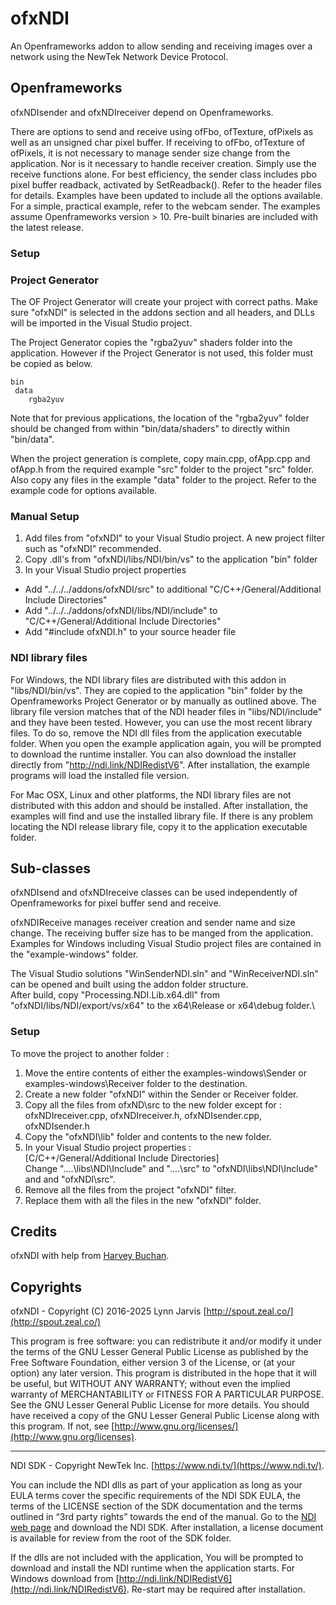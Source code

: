 ﻿# ofxNDI
An Openframeworks addon to allow sending and receiving images over a network using the NewTek Network Device Protocol.

## Openframeworks

ofxNDIsender and ofxNDIreceiver depend on Openframeworks.

There are options to send and receive using ofFbo, ofTexture, ofPixels as well as an unsigned char pixel buffer. If receiving to ofFbo, ofTexture of ofPixels, it is not necessary to manage sender size change from the application. Nor is it necessary to handle receiver creation. Simply use the receive functions alone. For best efficiency, the sender class includes pbo pixel buffer readback, activated by SetReadback(). Refer to the header files for details. Examples have been updated to include all the options available. For a simple, practical example, refer to the webcam sender. The examples assume Openframeworks version > 10. Pre-built binaries are included with the latest release.

### Setup

### Project Generator

The OF Project Generator will create your project with correct paths. Make sure "ofxNDI" is selected in the addons section and all headers, and DLLs will be imported in the Visual Studio project.

The Project Generator copies the "rgba2yuv" shaders folder into the application. However if the Project Generator is not used, this folder must be copied as below.

	bin
     data
        rgba2yuv

Note that for previous applications, the location of the "rgba2yuv" folder should be changed from within  "bin/data/shaders" to directly within "bin/data".

When the project generation is complete, copy main.cpp, ofApp.cpp and ofApp.h from the required example "src" folder to the project "src" folder. Also copy any files in the example "data" folder to the project. Refer to the example code for options available.

### Manual Setup

1. Add files from "ofxNDI" to your Visual Studio project. A new project filter such as "ofxNDI" recommended.
2. Copy .dll's from "ofxNDI/libs/NDI/bin/vs" to the application "bin" folder
3. In your Visual Studio project properties
- Add "../../../addons/ofxNDI/src" to additional "C/C++/General/Additional Include Directories"
- Add "../../../addons/ofxNDI/libs/NDI/include" to "C/C++/General/Additional Include Directories"
- Add "#include ofxNDI.h" to your source header file

### NDI library files

For Windows, the NDI library files are distributed with this addon in "libs/NDI/bin/vs". They are copied to the application "bin" folder by the Openframeworks Project Generator or by manually as outlined above. The library file version matches that of the NDI header files in "libs/NDI/include" and they have been tested. However, you can use the most recent library files. To do so, remove the NDI dll files from the application executable folder. When you open the example application again, you will be prompted to download the runtime installer. You can also download the installer directly from "http://ndi.link/NDIRedistV6". After installation, the example programs will load the installed file version.

For Mac OSX, Linux and other platforms, the NDI library files are not distributed with this addon and should be installed. After installation, the examples will find and use the installed library file. If there is any problem locating the NDI release library file, copy it to the application executable folder.

## Sub-classes
ofxNDIsend and ofxNDIreceive classes can be used independently of Openframeworks for pixel buffer send and receive.

ofxNDIReceive manages receiver creation and sender name and size change. The receiving buffer size has to be manged from the application. Examples for Windows including Visual Studio project files are contained in the "example-windows" folder.

The Visual Studio solutions "WinSenderNDI.sln" and "WinReceiverNDI.sln" can be opened and built using the addon folder structure.\
After build, copy "Processing.NDI.Lib.x64.dll" from "ofxNDI/libs/NDI/export/vs/x64" to the x64\Release or x64\debug folder.\

### Setup

To move the project to another folder :
1. Move the entire contents of either the examples-windows\Sender or examples-windows\Receiver folder to the destination.
2. Create a new folder "ofxNDI" within the Sender or Receiver folder.
3. Copy all the files from ofxND\src to the new folder except for :\
    ofxNDIreceiver.cpp, ofxNDIreceiver.h, ofxNDIsender.cpp, ofxNDIsender.h
4. Copy the "ofxNDI\lib" folder and contents to the new folder.
5. In your Visual Studio project properties :\
    [C/C++/General/Additional Include Directories]\
    Change "..\..\libs\NDI\Include" and "..\..\src" to "ofxNDI\libs\NDI\Include" and and "ofxNDI\src".
7. Remove all the files from the project "ofxNDI" filter.
8. Replace them with all the files in the new "ofxNDI" folder.

## Credits
ofxNDI with help from [Harvey Buchan](https://github.com/Harvey3141).

## Copyrights
ofxNDI - Copyright (C) 2016-2025 Lynn Jarvis [http://spout.zeal.co/](http://spout.zeal.co/)

This program is free software: you can redistribute it and/or modify it under the terms of the GNU Lesser  General Public License as published by the Free Software Foundation, either version 3 of the License, or (at your option) any later version. This program is distributed in the hope that it will be useful, but WITHOUT ANY WARRANTY; without even the implied warranty of MERCHANTABILITY or FITNESS FOR A PARTICULAR PURPOSE.  See the GNU Lesser General Public License for more details. You should have received a copy of the GNU Lesser General Public License along with this program.  If not, see [http://www.gnu.org/licenses/](http://www.gnu.org/licenses).

----------------------
NDI SDK - Copyright NewTek Inc. [https://www.ndi.tv/](https://www.ndi.tv/).

You can include the NDI dlls as part of your application as long as your EULA terms cover the specific requirements of the NDI SDK EULA, the terms of the LICENSE section of the SDK documentation and the terms outlined in “3rd party rights” towards the end of the manual. Go to the [NDI web page](https://www.ndi.tv/) and download the NDI SDK. After installation, a license document is available for review from the root of the SDK folder.

If the dlls are not included with the application, You will be prompted to download and install the NDI runtime when the application starts. For Windows download from [http://ndi.link/NDIRedistV6](http://ndi.link/NDIRedistV6). Re-start may be required after installation.
